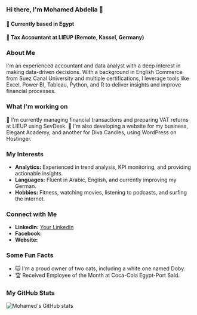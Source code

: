 ### Hi there, I'm Mohamed Abdella 👋

#### 📍 Currently based in Egypt
#### 💼 Tax Accountant at LIEUP (Remote, Kassel, Germany)

### About Me
I'm an experienced accountant and data analyst with a deep interest in making data-driven decisions. With a background in English Commerce from Suez Canal University and multiple certifications, I leverage tools like Excel, Power BI, Tableau, Python, and R to deliver insights and improve financial processes.

### What I'm working on
🔭 I'm currently managing financial transactions and preparing VAT returns at LIEUP using SevDesk.
🌱 I'm also developing a website for my business, Elegant Academy, and another for Diva Candles, using WordPress on Hostinger.

### My Interests
- **Analytics:** Experienced in trend analysis, KPI monitoring, and providing actionable insights.
- **Languages:** Fluent in Arabic, English, and currently improving my German.
- **Hobbies:** Fitness, watching movies, listening to podcasts, and surfing the internet.

### Connect with Me
- **LinkedIn:** [Your LinkedIn](#)
- **Facebook:** 
- **Website:** 

### Some Fun Facts
- 🐱 I'm a proud owner of two cats, including a white one named Doby.
- 🏆 Received Employee of the Month at Coca-Cola Egypt-Port Said.

### My GitHub Stats
![Mohamed's GitHub stats](https://github-readme-stats.vercel.app/api?username=yourusername&show_icons=true&theme=radical)

